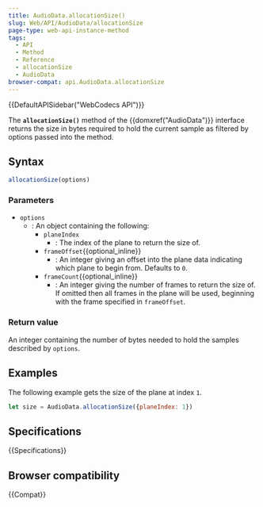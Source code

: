 ```yaml
---
title: AudioData.allocationSize()
slug: Web/API/AudioData/allocationSize
page-type: web-api-instance-method
tags:
  - API
  - Method
  - Reference
  - allocationSize
  - AudioData
browser-compat: api.AudioData.allocationSize
---
```

{{DefaultAPISidebar("WebCodecs API")}}

The **`allocationSize()`** method of the {{domxref("AudioData")}} interface returns the size in bytes required to hold the current sample as filtered by options passed into the method.

## Syntax

```js
allocationSize(options)
```

### Parameters

- `options`
  - : An object containing the following:
    - `planeIndex`
      - : The index of the plane to return the size of.
    - `frameOffset`{{optional_inline}}
      - : An integer giving an offset into the plane data indicating which plane to begin from. Defaults to `0`.
    - `frameCount`{{optional_inline}}
      - : An integer giving the number of frames to return the size of. If omitted then all frames in the plane will be used, beginning with the frame specified in `frameOffset`.

### Return value

An integer containing the number of bytes needed to hold the samples described by `options`.

## Examples

The following example gets the size of the plane at index `1`.

```js
let size = AudioData.allocationSize({planeIndex: 1})
```

## Specifications

{{Specifications}}

## Browser compatibility

{{Compat}}
